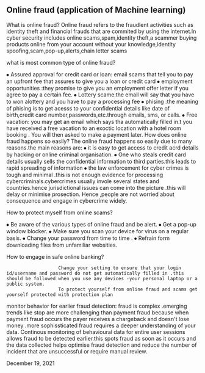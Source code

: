 ## Online fraud (application of Machine learning)

What is online fraud?
                           Online fraud refers to the fraudlent activities such as identity theft and financial frauds that are commited by using the internet.In cyber security includes online scams,spam,identity theft,a scammer buying products online from your account without your knowledge,identity spoofing,scam,pop-up,alerts,chain letter scams


what is most common type of online fraud?

 ⦁	Assured approval for credit card or loan: email scams that tell you to pay an upfront fee that assures to give you a loan or credit card
⦁	employment opportunities :they promise to give you an employment offer letter if you agree to pay a certain fee.
⦁	Lottery scame:the email will say that you have to won alottery and you have to pay a processing fee
⦁	phising :the meaning of phising is to get acesss to your confidential details like date of birth,credit card number,passwords,etc.through emails, sms, or calls.
⦁	Free vacation: you may get an email which says tha automatically filled in.t you have received a free vacation to an exoctic location with a hotel room booking . You will then asked to make a payment later.
 How does online fraud happens so easily?
                                 The online fraud happens so easily due to many reasons.the main reasons are:
⦁	it is easy to get access to credit acrd details by hacking or online criminal organisation.
⦁	One who steals credit card details usually sells the confidential information to third parties.this leads to rapid spreading of information
⦁	the law enforcement for cyber crimes is tough and minimal .this is not enough evidence for processing cybercriminals.cybercrimes usually invole several states and countries.hence jurisdictional issues can come into the picture .this will delay or minimise prosection. Hence ,people are not worried about consequence and engage in cybercrime widely.

How to protect myself from online scams?

⦁	Be aware of the various types of online fraud and be alert.
⦁	Get a pop-up window blocker.
⦁	Make sure you scan your device for virus on a regular basis.
⦁	Change your password from time to time .
⦁	Refrain form downloading files from unfamiliar websities.

How to engage in safe online banking?

                       Change your setting to ensure that your login id/username and password do not get automatically filled in .this should be followed when you use any devices -your personal laptop or a public system.
                       To protect yourself from online fraud and scams get yourself protected with protection plan
monitor behavior for earlier fraud detection:
                        fraud is complex .emerging trends like stop are more challenging than payment fraud because when payment fraud occurs the payer receives a chargeback and doesn't lose money .more sophissticated fraud requires a deeper understanding of your data.
                        Continous monitoring of behavioural data for entire user sessions allows fraud to be detected earlier.this spots fraud as soon as it occurs and the data collected helps optimise fraud detection and reduce the number of incident that are unsuccessful or  require manual review.

December 19, 2021



